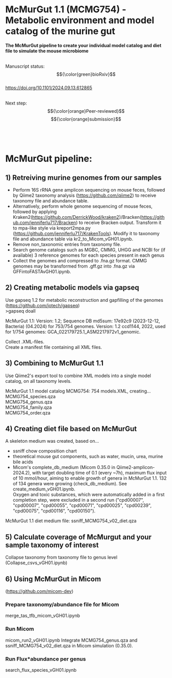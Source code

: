# McMurGut 1.1 (MCMG754) - Metabolic environment and model catalog of the murine gut  
**The McMurGut pipeline to create your individual model catalog and diet file to simulate the mouse microbiome**  
<br />

Manuscript status: $${\color{green}bioRxiv}$$  
https://doi.org/10.1101/2024.09.13.612865  
<br />

Next step: $${\color{orange}Peer-reviewed}$$ $${\color{orange}submission}$$
<br />
<br />
<br />

# McMurGut pipeline:

## 1) Retreiving murine genomes from our samples  

- Perform 16S rRNA gene amplicon sequencing on mouse feces, followed by Qiime2 taxonomy analysis (https://github.com/qiime2) to receive taxonomy file and abundance table.
- Alternatively, perform whole genome sequencing of mouse feces, followed by applying Kraken2(https://github.com/DerrickWood/kraken2)/Bracken(https://github.com/jenniferlu717/Bracken) to receive Bracken output. Transform it to mpa-like style via kreport2mpa.py (https://github.com/jenniferlu717/KrakenTools). Modify it to taxonomy file and abundance table via kr2_to_Micom_vGH01.ipynb.
- Remove non_taxonomic entries from taxonomy file.
- Search genome catalogs such as MGBC, CMMG, UHGG and NCBI for (if available) 3 reference genomes for each species present in each genus
- Collect the genomes and compressed to .fna.gz format. CMMG genomes may be transformed from .gff.gz into .fna.gz via GFFintoFASTAvGH01.ipynb.

## 2) Creating metabolic models via gapseq  

Use gapseq 1.2 for metabolic reconstruction and gapfilling of the genomes (https://github.com/jotech/gapseq)  
    >gapseq doall

McMurGut 1.1:
Version: 1.2; Sequence DB md5sum: 17e92c9 (2023-12-12, Bacteria) (04.2024) for 753/754 genomes.
Version: 1.2 ccd1144, 2022,  used for 1/754 genomes: GCA_022179725.1_ASM2217972v1_genomic.  

Collect .XML-files.  
Create a manifest file containing all XML files.

## 3) Combining to McMurGut 1.1  

Use Qiime2's export tool to combine XML models into a single model catalog, on all taxonomy levels.  

McMurGut 1.1 model catalog MCMG754: 
754 models.XML, creating...  
MCMG754_species.qza  
MCMG754_genus.qza  
MCMG754_family.qza  
MCMG754_order.qza  



## 4) Creating diet file based on McMurGut  

A skeleton medium was created, based on...  
- ssniff chow composition chart  
- theoretical mouse gut components, such as water, mucin, urea, murine bile acids  
- Micom's complete_db_medium (Micom 0.35.0 in Qiime2-amplicon-2024.2), with target doubling time of 0.1 (every ~7h), maximum flux input of 10 mmol/hour, aiming to enable growth of genera in McMurGut 1.1. 132 of 134 genera were growing (check_db_medium). See create_medium_vGH01.ipynb.  
Oxygen and toxic substances, which were automatically added in a first completion step, were excluded in a second run ("cpd00007", "cpd00007", "cpd00055", "cpd00071", "cpd00025", "cpd00239", "cpd00075", "cpd00116", "cpd00150").  

McMurGut 1.1 diet medium file:
ssniff_MCMG754_v02_diet.qza  

## 5) Calculate coverage of McMurgut and your sample taxonomy of interest

Collapse taxonomy from taxonomy file to genus level (Collapse_csvs_vGH01.ipynb)

## 6) Using McMurGut in Micom  
(https://github.com/micom-dev)   

### Prepare taxonomy/abundance file for Micom 
merge_tas_tfb_micom_vGH01.ipynb  


### Run Micom
micom_run2_vGH01.ipynb
Integrate MCMG754_genus.qza and ssniff_MCMG754_v02_diet.qza in Micom simulation (0.35.0).  

### Run Flux\*abundance per genus
search_flux_species_vGH01.ipynb

